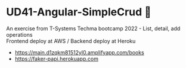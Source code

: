 # UD41-Angular-SimpleCrud :poop:
An exercise from T-Systems Techma bootcamp 2022 - List, detail, add operations <br>
Frontend deploy at AWS / Backend deploy at Heroku <br> 
- https://main.d1zqkm81512yl0.amplifyapp.com/books <br>
- https://faker-papi.herokuapp.com

